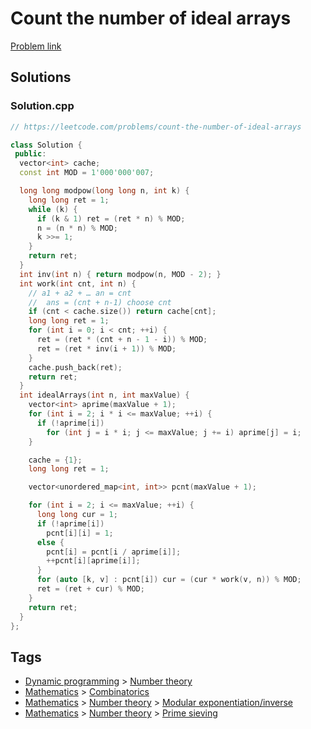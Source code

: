 # Count the number of ideal arrays

[Problem link](https://leetcode.com/problems/count-the-number-of-ideal-arrays)

## Solutions


### Solution.cpp
```cpp
// https://leetcode.com/problems/count-the-number-of-ideal-arrays

class Solution {
 public:
  vector<int> cache;
  const int MOD = 1'000'000'007;

  long long modpow(long long n, int k) {
    long long ret = 1;
    while (k) {
      if (k & 1) ret = (ret * n) % MOD;
      n = (n * n) % MOD;
      k >>= 1;
    }
    return ret;
  }
  int inv(int n) { return modpow(n, MOD - 2); }
  int work(int cnt, int n) {
    // a1 + a2 + … an = cnt
    //  ans = (cnt + n-1) choose cnt
    if (cnt < cache.size()) return cache[cnt];
    long long ret = 1;
    for (int i = 0; i < cnt; ++i) {
      ret = (ret * (cnt + n - 1 - i)) % MOD;
      ret = (ret * inv(i + 1)) % MOD;
    }
    cache.push_back(ret);
    return ret;
  }
  int idealArrays(int n, int maxValue) {
    vector<int> aprime(maxValue + 1);
    for (int i = 2; i * i <= maxValue; ++i) {
      if (!aprime[i])
        for (int j = i * i; j <= maxValue; j += i) aprime[j] = i;
    }

    cache = {1};
    long long ret = 1;

    vector<unordered_map<int, int>> pcnt(maxValue + 1);

    for (int i = 2; i <= maxValue; ++i) {
      long long cur = 1;
      if (!aprime[i])
        pcnt[i][i] = 1;
      else {
        pcnt[i] = pcnt[i / aprime[i]];
        ++pcnt[i][aprime[i]];
      }
      for (auto [k, v] : pcnt[i]) cur = (cur * work(v, n)) % MOD;
      ret = (ret + cur) % MOD;
    }
    return ret;
  }
};
```
## Tags

* [Dynamic programming](/README.md#Dynamic_programming) > [Number theory](/README.md#Dynamic_programming-Number_theory)
* [Mathematics](/README.md#Mathematics) > [Combinatorics](/README.md#Mathematics-Combinatorics)
* [Mathematics](/README.md#Mathematics) > [Number theory](/README.md#Mathematics-Number_theory) > [Modular exponentiation/inverse](/README.md#Mathematics-Number_theory-Modular_exponentiation_inverse)
* [Mathematics](/README.md#Mathematics) > [Number theory](/README.md#Mathematics-Number_theory) > [Prime sieving](/README.md#Mathematics-Number_theory-Prime_sieving)
